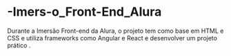 # -Imers-o_Front-End_Alura
Durante a Imersão Front-end da Alura, o projeto tem como base em HTML e CSS e utiliza frameworks como Angular e React e desenvolver um projeto prático .
